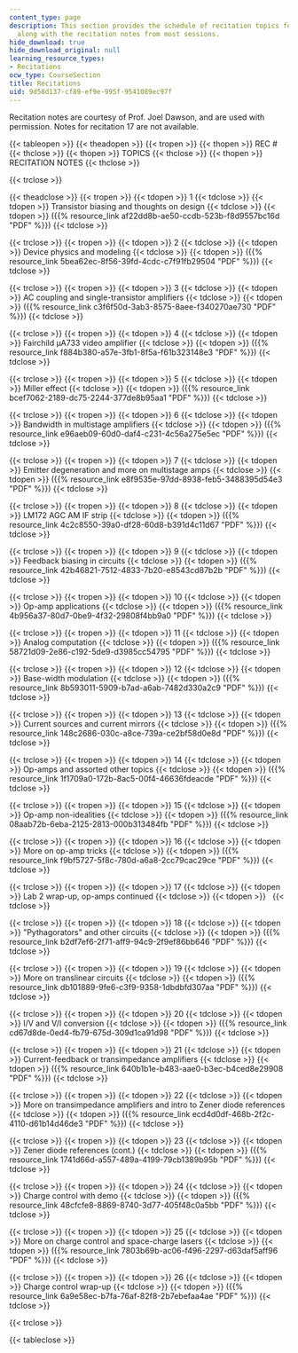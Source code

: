 ```yaml
---
content_type: page
description: This section provides the schedule of recitation topics for the course
  along with the recitation notes from most sessions.
hide_download: true
hide_download_original: null
learning_resource_types:
- Recitations
ocw_type: CourseSection
title: Recitations
uid: 9d58d137-cf89-ef9e-995f-9541089ec97f
---
```


Recitation notes are courtesy of Prof. Joel Dawson, and are used with permission. Notes for recitation 17 are not available.

{{< tableopen >}}
{{< theadopen >}}
{{< tropen >}}
{{< thopen >}}
REC #
{{< thclose >}}
{{< thopen >}}
TOPICS
{{< thclose >}}
{{< thopen >}}
RECITATION NOTES
{{< thclose >}}

{{< trclose >}}

{{< theadclose >}}
{{< tropen >}}
{{< tdopen >}}
1
{{< tdclose >}}
{{< tdopen >}}
Transistor biasing and thoughts on design
{{< tdclose >}}
{{< tdopen >}}
({{% resource_link af22dd8b-ae50-ccdb-523b-f8d9557bc16d "PDF" %}})
{{< tdclose >}}

{{< trclose >}}
{{< tropen >}}
{{< tdopen >}}
2
{{< tdclose >}}
{{< tdopen >}}
Device physics and modeling
{{< tdclose >}}
{{< tdopen >}}
({{% resource_link 5bea62ec-8f56-39fd-4cdc-c7f91fb29504 "PDF" %}})
{{< tdclose >}}

{{< trclose >}}
{{< tropen >}}
{{< tdopen >}}
3
{{< tdclose >}}
{{< tdopen >}}
AC coupling and single-transistor amplifiers
{{< tdclose >}}
{{< tdopen >}}
({{% resource_link c3f6f50d-3ab3-8575-8aee-f340270ae730 "PDF" %}})
{{< tdclose >}}

{{< trclose >}}
{{< tropen >}}
{{< tdopen >}}
4
{{< tdclose >}}
{{< tdopen >}}
Fairchild µA733 video amplifier
{{< tdclose >}}
{{< tdopen >}}
({{% resource_link f884b380-a57e-3fb1-8f5a-f61b323148e3 "PDF" %}})
{{< tdclose >}}

{{< trclose >}}
{{< tropen >}}
{{< tdopen >}}
5
{{< tdclose >}}
{{< tdopen >}}
Miller effect
{{< tdclose >}}
{{< tdopen >}}
({{% resource_link bcef7062-2189-dc75-2244-377de8b95aa1 "PDF" %}})
{{< tdclose >}}

{{< trclose >}}
{{< tropen >}}
{{< tdopen >}}
6
{{< tdclose >}}
{{< tdopen >}}
Bandwidth in multistage amplifiers
{{< tdclose >}}
{{< tdopen >}}
({{% resource_link e96aeb09-60d0-daf4-c231-4c56a275e5ec "PDF" %}})
{{< tdclose >}}

{{< trclose >}}
{{< tropen >}}
{{< tdopen >}}
7
{{< tdclose >}}
{{< tdopen >}}
Emitter degeneration and more on multistage amps
{{< tdclose >}}
{{< tdopen >}}
({{% resource_link e8f9535e-97dd-8938-feb5-3488395d54e3 "PDF" %}})
{{< tdclose >}}

{{< trclose >}}
{{< tropen >}}
{{< tdopen >}}
8
{{< tdclose >}}
{{< tdopen >}}
LM172 AGC AM IF strip
{{< tdclose >}}
{{< tdopen >}}
({{% resource_link 4c2c8550-39a0-df28-60d8-b391d4c11d67 "PDF" %}})
{{< tdclose >}}

{{< trclose >}}
{{< tropen >}}
{{< tdopen >}}
9
{{< tdclose >}}
{{< tdopen >}}
Feedback biasing in circuits
{{< tdclose >}}
{{< tdopen >}}
({{% resource_link 42b46821-7512-4833-7b20-e8543cd87b2b "PDF" %}})
{{< tdclose >}}

{{< trclose >}}
{{< tropen >}}
{{< tdopen >}}
10
{{< tdclose >}}
{{< tdopen >}}
Op-amp applications
{{< tdclose >}}
{{< tdopen >}}
({{% resource_link 4b956a37-80d7-0be9-4f32-29808f4bb9a0 "PDF" %}})
{{< tdclose >}}

{{< trclose >}}
{{< tropen >}}
{{< tdopen >}}
11
{{< tdclose >}}
{{< tdopen >}}
Analog computation
{{< tdclose >}}
{{< tdopen >}}
({{% resource_link 58721d09-2e86-c192-5de9-d3985cc54795 "PDF" %}})
{{< tdclose >}}

{{< trclose >}}
{{< tropen >}}
{{< tdopen >}}
12
{{< tdclose >}}
{{< tdopen >}}
Base-width modulation
{{< tdclose >}}
{{< tdopen >}}
({{% resource_link 8b593011-5909-b7ad-a6ab-7482d330a2c9 "PDF" %}})
{{< tdclose >}}

{{< trclose >}}
{{< tropen >}}
{{< tdopen >}}
13
{{< tdclose >}}
{{< tdopen >}}
Current sources and current mirrors
{{< tdclose >}}
{{< tdopen >}}
({{% resource_link 148c2686-030c-a8ce-739a-ce2bf58d0e8d "PDF" %}})
{{< tdclose >}}

{{< trclose >}}
{{< tropen >}}
{{< tdopen >}}
14
{{< tdclose >}}
{{< tdopen >}}
Op-amps and assorted other topics
{{< tdclose >}}
{{< tdopen >}}
({{% resource_link 1f1709a0-172b-8ac5-00f4-46636fdeacde "PDF" %}})
{{< tdclose >}}

{{< trclose >}}
{{< tropen >}}
{{< tdopen >}}
15
{{< tdclose >}}
{{< tdopen >}}
Op-amp non-idealities
{{< tdclose >}}
{{< tdopen >}}
({{% resource_link 08aab72b-6eba-2125-2813-000b313484fb "PDF" %}})
{{< tdclose >}}

{{< trclose >}}
{{< tropen >}}
{{< tdopen >}}
16
{{< tdclose >}}
{{< tdopen >}}
More on op-amp tricks
{{< tdclose >}}
{{< tdopen >}}
({{% resource_link f9bf5727-5f8c-780d-a6a8-2cc79cac29ce "PDF" %}})
{{< tdclose >}}

{{< trclose >}}
{{< tropen >}}
{{< tdopen >}}
17
{{< tdclose >}}
{{< tdopen >}}
Lab 2 wrap-up, op-amps continued
{{< tdclose >}}
{{< tdopen >}}
 
{{< tdclose >}}

{{< trclose >}}
{{< tropen >}}
{{< tdopen >}}
18
{{< tdclose >}}
{{< tdopen >}}
"Pythagorators" and other circuits
{{< tdclose >}}
{{< tdopen >}}
({{% resource_link b2df7ef6-2f71-aff9-94c9-2f9ef86bb646 "PDF" %}})
{{< tdclose >}}

{{< trclose >}}
{{< tropen >}}
{{< tdopen >}}
19
{{< tdclose >}}
{{< tdopen >}}
More on translinear circuits
{{< tdclose >}}
{{< tdopen >}}
({{% resource_link db101889-9fe6-c3f9-9358-1dbdbfd307aa "PDF" %}})
{{< tdclose >}}

{{< trclose >}}
{{< tropen >}}
{{< tdopen >}}
20
{{< tdclose >}}
{{< tdopen >}}
I/V and V/I conversion
{{< tdclose >}}
{{< tdopen >}}
({{% resource_link cd67d8de-0ed4-fb79-675d-309d1ca91d98 "PDF" %}})
{{< tdclose >}}

{{< trclose >}}
{{< tropen >}}
{{< tdopen >}}
21
{{< tdclose >}}
{{< tdopen >}}
Current-feedback or transimpedance amplifiers
{{< tdclose >}}
{{< tdopen >}}
({{% resource_link 640b1b1e-b483-aae0-b3ec-b4ced8e29908 "PDF" %}})
{{< tdclose >}}

{{< trclose >}}
{{< tropen >}}
{{< tdopen >}}
22
{{< tdclose >}}
{{< tdopen >}}
More on transimpedance amplifiers and intro to Zener diode references
{{< tdclose >}}
{{< tdopen >}}
({{% resource_link ecd4d0df-468b-2f2c-4110-d61b14d46de3 "PDF" %}})
{{< tdclose >}}

{{< trclose >}}
{{< tropen >}}
{{< tdopen >}}
23
{{< tdclose >}}
{{< tdopen >}}
Zener diode references (cont.)
{{< tdclose >}}
{{< tdopen >}}
({{% resource_link 1741d66d-a557-489a-4199-79cb1389b95b "PDF" %}})
{{< tdclose >}}

{{< trclose >}}
{{< tropen >}}
{{< tdopen >}}
24
{{< tdclose >}}
{{< tdopen >}}
Charge control with demo
{{< tdclose >}}
{{< tdopen >}}
({{% resource_link 48cfcfe8-8869-8740-3d77-405f48c0a5bb "PDF" %}})
{{< tdclose >}}

{{< trclose >}}
{{< tropen >}}
{{< tdopen >}}
25
{{< tdclose >}}
{{< tdopen >}}
More on charge control and space-charge lasers
{{< tdclose >}}
{{< tdopen >}}
({{% resource_link 7803b69b-ac06-f496-2297-d63daf5aff96 "PDF" %}})
{{< tdclose >}}

{{< trclose >}}
{{< tropen >}}
{{< tdopen >}}
26
{{< tdclose >}}
{{< tdopen >}}
Charge control wrap-up
{{< tdclose >}}
{{< tdopen >}}
({{% resource_link 6a9e58ec-b7fa-76af-82f8-2b7ebefaa4ae "PDF" %}})
{{< tdclose >}}

{{< trclose >}}

{{< tableclose >}}